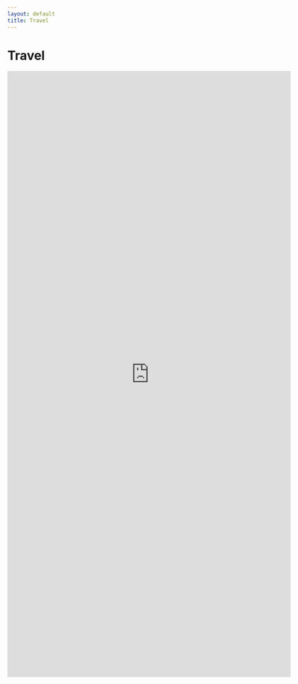 ```yaml
---
layout: default
title: Travel
---
```


# Travel

<iframe src="https://docs.google.com/forms/d/e/1FAIpQLSd0b6LN3vNCOwoj8ZjBQShJBF4nMogEFg43V-ZiHvp5Qt8DXQ/viewform?embedded=true" width="640" height="1371" frameborder="0" marginheight="0" marginwidth="0">Loading…</iframe>

